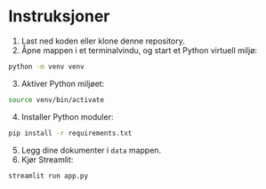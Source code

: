 # Instruksjoner
1. Last ned koden eller klone denne repository.
2. Åpne mappen i et terminalvindu, og start et Python virtuell miljø:
```bash
python -m venv venv
```
3. Aktiver Python miljøet:
```bash
source venv/bin/activate
```
4. Installer Python moduler:
```bash
pip install -r requirements.txt
```
5. Legg dine dokumenter i `data` mappen.
6. Kjør Streamlit:
```bash
streamlit run app.py
```
